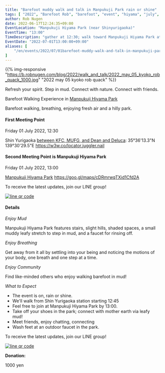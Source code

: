 ```yaml
---
title: "Barefoot muddy walk and talk in Manpukuji Park rain or shine"
tags: [ "2022", "Barefoot Rob", "barefoot", "event", "hiyama", "july", "manpukuji", "mud", "rain", "shine", "walk", "はだし", "万福寺檜山公園", "新百合ヶ丘駅", "裸足のロブ" ]
author: Rob Nugen
date: 2022-06-17T12:24:35+09:00
EventLocation: "Manpukuji Hiyama Park (near Shinyurigaoka)"
EventTime: "13:00"
TimeDescription: "gather at 12:30; walk toward Manpukuji Hiyama Park at 12:45"
EventDate: "2022-07-01T13:00:00+09:00"
aliases: [
    "/en/events/2022/07/01barefoot-muddy-walk-and-talk-in-manpukuji-park-rain-or-shine",
]
---
```


{{% img-responsive "https://b.robnugen.com/blog/2022/walk_and_talk/2022_may_05_kyoko_rob_quack_1000.jpg" "2022 may 05 kyoko rob quack" %}}

Refresh your spirit. Step in mud. Connect with nature. Connect with friends.

Barefoot Walking Experience in [Manpukuji Hiyama Park](https://goo.gl/maps/kTvNmsKf2XGYAbns6)

Barefoot walking, breathing, enjoying fresh air and a hilly park.

#### First Meeting Point

Friday 01 July 2022, 12:30

Shin Yurigaoka [between KFC, MUFG, and Dean and Deluca](https://goo.gl/maps/aoY2j7WxkNjSC2u98):  35°36'13.3"N 139°30'29.5"E  https://w3w.co/locator.juggler.nail

#### Second Meeting Point is Manpukuji Hiyama Park

Friday 01 July 2022, 13:00

[Manpukuji Hiyama Park](https://goo.gl/maps/kTvNmsKf2XGYAbns6) https://goo.gl/maps/cDRmrwqTXid1Cfd2A

To receive the latest updates, join our LINE group!

[![line qr code](//b.robnugen.com/blog/2021/thumbs/2021_sep_25_rob_line_qr_code_text_walk_and_talk.jpg)](//b.robnugen.com/blog/2021/2021_sep_25_rob_line_qr_code_text_walk_and_talk.jpg)

#### Details

*Enjoy Mud*

Manpukuji Hiyama Park features stairs, slight hills, shaded spaces,
a small muddy leafy stretch to step in mud,
and a faucet for rinsing off.

*Enjoy Breathing*

Get away from it all by settling into your being and noticing the
motions of your body, one breath and one step at a time.

*Enjoy Community*

Find like-minded others who enjoy walking barefoot in mud!

*What to Expect*

* The event is on, rain or shine.
* We'll walk from Shin Yurigaoka station starting 12:45
* Feel free to join at Manpukuji Hiyama Park by 13:00.
* Take off your shoes in the park; connect with mother earth via leafy mud!
* Meet friends, enjoy chatting, connecting
* Wash feet at an outdoor faucet in the park.

To receive the latest updates, join our LINE group!

[![line qr code](//b.robnugen.com/blog/2021/thumbs/2021_sep_25_rob_line_qr_code_text_walk_and_talk.jpg)](//b.robnugen.com/blog/2021/2021_sep_25_rob_line_qr_code_text_walk_and_talk.jpg)

**Donation:**

1000 yen
